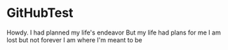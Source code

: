 # GitHubTest

Howdy. 
I had planned my life's endeavor
But my life had plans for me
I am lost but not forever
I am where I'm meant to be
